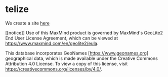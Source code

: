 # telize

We create a site [here](https://ip4.dev/)

[[notice]] Use of this MaxMind product is governed by MaxMind's GeoLite2 End User License Agreement, which can be viewed at https://www.maxmind.com/en/geolite2/eula.

This database incorporates GeoNames [https://www.geonames.org] geographical data, which is made available under the Creative Commons Attribution 4.0 License. To view a copy of this license, visit https://creativecommons.org/licenses/by/4.0/.

